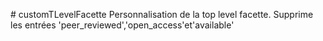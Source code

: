 # customTLevelFacette
Personnalisation de la top level facette. Supprime les entrées 'peer_reviewed','open_access'et'available'